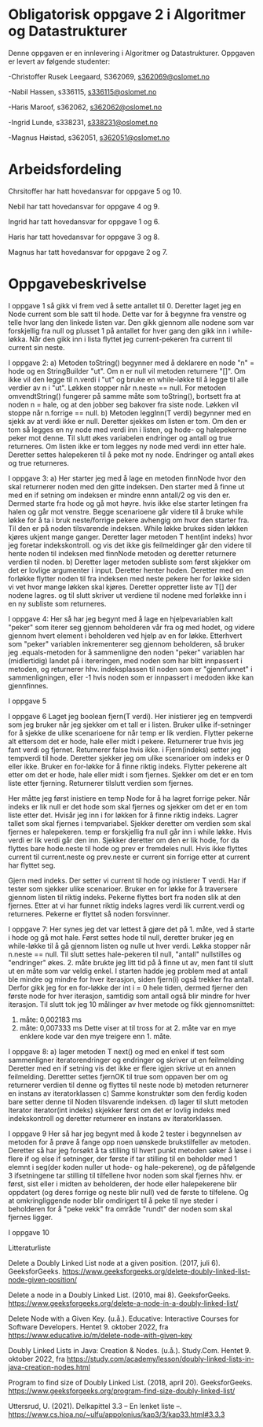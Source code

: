 # Obligatorisk oppgave 2 i Algoritmer og Datastrukturer

Denne oppgaven er en innlevering i Algoritmer og Datastrukturer. 
Oppgaven er levert av følgende studenter:

-Christoffer Rusek Leegaard, S362069, s362069@oslomet.no

-Nabil Hassen, s336115, s336115@oslomet.no

-Haris Maroof, s362062, s362062@oslomet.no

-Ingrid Lunde, s338231, s338231@oslomet.no

-Magnus Høistad, s362051, s362051@oslomet.no


# Arbeidsfordeling

Chrsitoffer har hatt hovedansvar for oppgave 5 og 10.

Nebil har tatt hovedansvar for oppgave 4 og 9.

Ingrid har tatt hovedansvar for oppgave 1 og 6.

Haris har tatt hovedansvar for oppgave 3 og 8.

Magnus har tatt hovedansvar for oppgave 2 og 7.

# Oppgavebeskrivelse

I oppgave 1 så gikk vi frem ved å sette antallet til 0. Deretter laget jeg en Node current som ble satt til hode.
Dette var for å begynne fra venstre og telle hvor lang den linkede listen var. Den gikk gjennom alle nodene som 
var forskjellig fra null og plusset 1 på antallet for hver gang den gikk inn i while-løkka. Når den gikk inn i lista
flyttet jeg current-pekeren fra current til current sin neste. 

I oppgave 2:
a) Metoden toString() begynner med å deklarere en node "n" = hode og en StringBuilder "ut". Om n er null vil metoden returnere "[]".
Om ikke vil den legge til n.verdi i "ut" og bruke en while-løkke til å legge til alle verdier av n i "ut". Løkken stopper når n.neste == null.
For metoden omvendtString() fungerer på samme måte som toString(), bortsett fra at noden n = hale, og at den jobber seg bakover fra siste node.
Løkken vil stoppe når n.forrige == null.
b) Metoden leggInn(T verdi) begynner med en sjekk av at verdi ikke er null. Deretter sjekkes om listen er tom. Om den er tom så legges en ny node med verdi inn i listen, og hode- og halepekerne peker mot denne. Til slutt økes variabelen endringer og antall og true returneres.
Om listen ikke er tom legges ny node med verdi inn etter hale. Deretter settes halepekeren til å peke mot ny node. Endringer og antall økes og true returneres.

I oppgave 3:
a)
Her starter jeg med å lage en metoden finnNode hvor den skal returnerer noden med den gitte indeksen.
Den starter med å finne ut med en if setning om indeksen er mindre ennn antall/2 og vis den er. 
Dermed starte fra hode og gå mot høyre. hvis ikke else  starter letingen fra halen og går mot venstre.
Begge scenarioene går videre til å bruke while løkke for å ta i bruk neste/forrige pekere avhengig om hvor den starter fra.
Til den er på noden tilsvarende indeksen. While løkke brukes siden løkken kjøres ukjent mange ganger.
Deretter lager metoden T hent(int indeks) hvor jeg foretar indekskontroll. og vis det ikke gis feilmeldinger går den videre
til hente noden til indeksen med finnNode metoden og deretter returnere verdien til noden.
b)
Deretter lager metoden subliste som først skjekker om det er lovlige argumenter i input.
Deretter henter hoden. Deretter med en forløkke flytter noden til fra indeksen med neste pekere her for løkke siden vi vet hvor mange løkken skal kjøres.
Deretter oppretter liste av T[] der nodene lagres.
og til slutt skriver ut verdiene til nodene med forløkke  inn i en ny subliste som returneres.

I oppgave 4:
Her så har jeg begynt med å lage en hjelpevariablen kalt "peker" som iterer seg gjennom beholderen vår fra og med hodet, 
og videre gjennom hvert element i beholderen ved hjelp av en for løkke. Etterhvert som "peker" variablen inkrementerer seg gjennom beholderen,
så bruker jeg .equals-metoden for å sammenligne den noden "peker" variablen har (midlertidig) landet på i itereringen, med noden som har blitt innpassert i metoden, 
og returnerer hhv. indeksplassen til noden som er "gjennfunnet" i sammenligningen, eller -1 hvis noden som er innpassert i medoden ikke kan gjennfinnes. 

I oppgave 5
 
I oppgave 6
Laget jeg boolean fjern(T verdi). Her inistierer jeg en tempverdi som jeg bruker når jeg sjekker om et tall er i listen. 
Bruker ulike if-setninger for å sjekke de ulike scenarioene for når temp er lik verdien. Flytter pekerne alt ettersom det er 
hode, hale eller midt i pekere. Returnerer true hvis jeg fant verdi og fjernet. Returnerer false hvis ikke. i Fjern(indeks) setter jeg
tempverdi til hode. Deretter sjekker jeg om ulike scenarioer om indeks er 0 eller ikke. Bruker en for-løkke for å finne riktig indeks. 
Flytter pekerene alt etter om det er hode, hale eller midt i som fjernes. Sjekker om det er en tom liste etter fjerning. 
Returnerer tilslutt verdien som fjernes. 

Her måtte jeg først inistiere en temp Node for å ha
lagret forrige peker. Når indeks er lik null er det hode som skal fjernes og sjekker om det er en tom liste etter det.
Hvisår jeg inn i for løkken for å finne riktig indeks. Lagrer tallet som skal fjernes i tempvariabel. 
Sjekker deretter om verdien som skal fjernes er halepekeren. temp er forskjellig fra null går inn i while løkke. Hvis verdi er lik verdi går den inn.
Sjekker deretter om den er lik hode, for da flyttes bare hode.neste til hode og prev er fremdeles null. Hvis ikke
flyttes current til current.neste og prev.neste er current sin forrige etter at current har flyttet seg.

Gjern med indeks. Der setter vi current til hode og inistierer T verdi. Har if tester som sjekker ulike scenarioer.
Bruker en for løkke for å traversere gjennom listen til riktig indeks. Pekerne flyttes bort fra noden slik at den
fjernes. Etter at vi har funnet riktig indeks lagres
verdi lik current.verdi og returneres. Pekerne er flyttet så noden forsvinner.

I oppgave 7:
Her synes jeg det var lettest å gjøre det på 1. måte, ved å starte i hode og gå mot hale. Først settes hode til null, deretter bruker jeg en while-løkke til å gå gjennom listen og nulle ut hver verdi. Løkka stopper når n.neste == null. Til slutt settes hale-pekeren til null, "antall" nullstilles og "endringer" økes.
2. måte brukte jeg litt tid på å finne ut av, men fant til slutt ut en måte som var veldig enkel. I starten hadde jeg problem med at antall ble mindre og mindre for hver iterasjon, siden fjern(i) også trekker fra antall. Derfor gikk jeg for en for-løkke der int i = 0 hele tiden, dermed fjerner den første node for hver iterasjon, samtidig som antall også blir mindre for hver iterasjon.
Til slutt tok jeg 10 målinger av hver metode og fikk gjennomsnittet:
1. måte: 0,002183 ms
2. måte: 0,007333 ms
Dette viser at til tross for at 2. måte var en mye enklere kode var den mye treigere enn 1. måte.

I oppgave 8:
a)
lager metoden T next() og med en enkel if test som sammenligner iteratorendringer og endringer og skriver ut en feilmelding
Deretter med en if setning vis det ikke er flere igjen skrive ut en annen feilmelding.
Derettter settes fjernOK til true som oppaven ber om og returnerer verdien til denne og flyttes til neste node
b)
metoden returnerer en instans av iteratorklassen
c)
Samme konstruktør som den ferdig koden bare setter denne til Noden tilsvarende indeksen.
d)
lager til slutt metoden Iterator<T> iterator(int indeks) skjekker først om det er lovlig indeks med indekskontroll og deretter returnerer en instans av iteratorklassen.


I oppgave 9
Her så har jeg begynt med å kode 2 tester i begynnelsen av metoden for å prøve å fange opp noen uønskede brukstilfeller av metoden. 
Deretter så har jeg forsøkt å ta stilling til hvert punkt metoden søker å løse i flere if og else if setninger, der første if
tar stilling til en beholder med 1 elemnt i seg(der koden nuller ut hode- og hale-pekerene), og de påfølgende 3 ifsetningene tar stilling til 
tilfellene hvor noden som skal fjernes hhv. er først, sist eller i midten av beholderen, der hode eller halepekerene blir oppdatert (og deres forrige og neste blir null) ved de første to tilfelene.
Og at omkringliggende noder blir omdirigert til å peke til nye steder i beholderen for å "peke vekk" fra område "rundt" der noden som skal fjernes ligger. 


I oppgave 10

Litteraturliste

Delete a Doubly Linked List node at a given position. (2017, juli 6). GeeksforGeeks. 
https://www.geeksforgeeks.org/delete-doubly-linked-list-node-given-position/

Delete a node in a Doubly Linked List. (2010, mai 8). GeeksforGeeks. 
https://www.geeksforgeeks.org/delete-a-node-in-a-doubly-linked-list/

Delete Node with a Given Key. (u.å.). Educative: Interactive Courses for Software Developers. 
Hentet 9. oktober 2022, fra https://www.educative.io/m/delete-node-with-given-key

Doubly Linked Lists in Java: Creation & Nodes. (u.å.). Study.Com. 
Hentet 9. oktober 2022, fra https://study.com/academy/lesson/doubly-linked-lists-in-java-creation-nodes.html

Program to find size of Doubly Linked List. (2018, april 20). GeeksforGeeks. 
https://www.geeksforgeeks.org/program-find-size-doubly-linked-list/

Uttersrud, U. (2021). Delkapittel 3.3  –  En lenket liste   –. 
https://www.cs.hioa.no/~ulfu/appolonius/kap3/3/kap33.html#3.3.3




